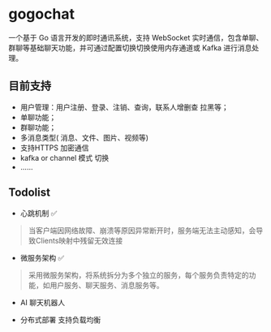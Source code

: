 # gogochat
一个基于 Go 语言开发的即时通讯系统，支持 WebSocket 实时通信，包含单聊、群聊等基础聊天功能，并可通过配置切换切换使用内存通道或 Kafka 进行消息处理。

## 目前支持
* 用户管理：用户注册、登录、注销、查询，联系人增删查 拉黑等；
* 单聊功能；
* 群聊功能；
* 多消息类型( 消息、文件、图片、视频等)
* 支持HTTPS 加密通信
* kafka or channel 模式 切换
* ......


## Todolist
* 心跳机制 ✅
> 当客户端因网络故障、崩溃等原因异常断开时，服务端无法主动感知，会导致Clients映射中残留无效连接

* 微服务架构  ✅
> 采用微服务架构，将系统拆分为多个独立的服务，每个服务负责特定的功能，如用户服务、聊天服务、消息服务等。

* AI 聊天机器人

* 分布式部署 支持负载均衡

